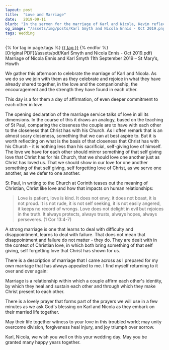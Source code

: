 ```yaml
---
layout: post
title:  "Love and Marriage"
date:   2019-09-11
blurb: "In the sermon for the marriage of Karl and Nicola, Kevin reflects on the nature of Christian love as it applies to marriage. He draws from St. Paul's teachings, emphasizing patience, kindness, and selflessness as the foundation of a strong marriage. The sermon encourages the couple to mirror Christ's sacrificial love and to make Christ present in their relationship, fostering unity, forgiveness, and joy."
og_image: "/assets/img/posts/Karl Smyth and Nicola Ennis - Oct 2019.png"
tags: Wedding
---    
```

<div class="tag-pills">
    {% for tag in page.tags %}
    <a href="{{ site.baseurl }}/tag/{{ tag | slugify }}" class="tag-pill">{{ tag }}</a>
    {% endfor %}
</div>
[Original PDF](/assets/pdf/Karl Smyth and Nicola Ennis - Oct 2019.pdf)
Marriage of Nicola Ennis and Karl Smyth 11th September 2019 – St Mary’s, Howth

We gather this afternoon to celebrate the marriage of Karl and Nicola. As we do so we join with them as they celebrate and rejoice in what they have already shared together, in the love and the companionship, the encouragement and the strength they have found in each other.

This day is a for them a day of affirmation, of even deeper commitment to each other in love.

The opening declaration of the marriage service talks of love in all its dimensions. In the course of this it draws an analogy, based on the teaching of St Paul, comparing the closeness the couple are to have with each other to the closeness that Christ has with his Church. As I often remark that is an almost scary closeness, something that we can at best aspire to. But it is worth reflecting on what is the basis of that closeness that Christ has with his Church - it is nothing less than his sacrificial, self-giving love of himself. The love we have for each other should mirror something of that self giving love that Christ has for his Church, that we should love one another just as Christ has loved us. That we should show in our love for one another something of that self giving, self forgetting love of Christ, as we serve one another, as we defer to one another.

St Paul, in writing to the Church at Corinth teases out the meaning of Christian, Christ like love and how that impacts on human relationships:

> Love is patient, love is kind. It does not envy, it does not boast, it is not proud. It is not rude, it is not self seeking, it is not easily angered, it keeps no record of wrongs. Love does not delight in evil but rejoices in the truth. It always protects, always trusts, always hopes, always perseveres. (1 Cor 13:4-7)

A strong marriage is one that learns to deal with difficulty and disappointment, learns to deal with failure. That does not mean that disappointment and failure do not matter - they do. They are dealt with in the context of Christian love, in which both bring something of that self giving, self forgetting love that Christ has shown for us.

There is a description of marriage that I came across as I prepared for my own marriage that has always appealed to me. I find myself returning to it over and over again:

Marriage is a relationship within which a couple affirm each other's identity, by which they heal and sustain each other and through which they make Christ present to each other.

There is a lovely prayer that forms part of the prayers we will use in a few minutes as we ask God's blessing on Karl and Nicola as they embark on their married life together.

May their life together witness to your love in this troubled world; may unity overcome division, forgiveness heal injury, and joy triumph over sorrow.

Karl, Nicola, we wish you well on this your wedding day. May you be granted many happy years together.
